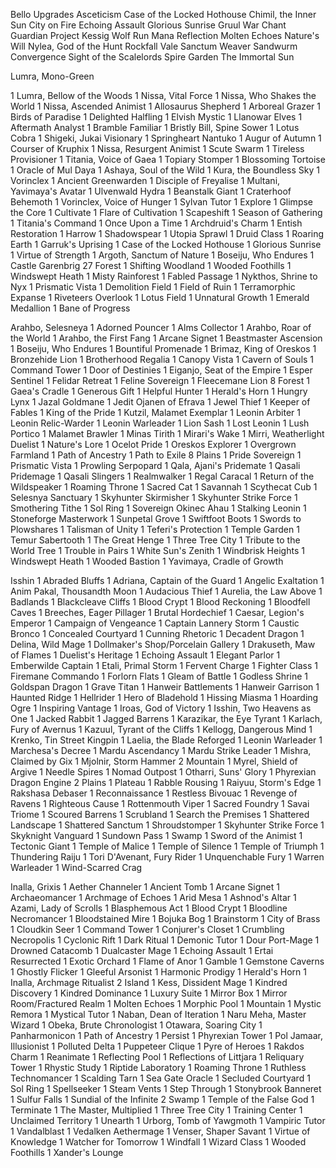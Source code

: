 Bello Upgrades
Asceticism
Case of the Locked Hothouse
Chimil, the Inner Sun
City on Fire
Echoing Assault
Glorious Sunrise
Gruul War Chant
Guardian Project
Kessig Wolf Run
Mana Reflection
Molten Echoes
Nature's Will
Nylea, God of the Hunt
Rockfall Vale
Sanctum Weaver
Sandwurm Convergence
Sight of the Scalelords
Spire Garden
The Immortal Sun

Lumra, Mono-Green

1 Lumra, Bellow of the Woods
1 Nissa, Vital Force
1 Nissa, Who Shakes the World
1 Nissa, Ascended Animist
1 Allosaurus Shepherd
1 Arboreal Grazer
1 Birds of Paradise
1 Delighted Halfling
1 Elvish Mystic
1 Llanowar Elves
1 Aftermath Analyst
1 Bramble Familiar
1 Bristly Bill, Spine Sower
1 Lotus Cobra
1 Shigeki, Jukai Visionary
1 Springheart Nantuko
1 Augur of Autumn
1 Courser of Kruphix
1 Nissa, Resurgent Animist
1 Scute Swarm
1 Tireless Provisioner
1 Titania, Voice of Gaea
1 Topiary Stomper
1 Blossoming Tortoise
1 Oracle of Mul Daya
1 Ashaya, Soul of the Wild
1 Kura, the Boundless Sky
1 Vorinclex
1 Ancient Greenwarden
1 Disciple of Freyalise
1 Multani, Yavimaya's Avatar
1 Ulvenwald Hydra
1 Beanstalk Giant
1 Craterhoof Behemoth
1 Vorinclex, Voice of Hunger
1 Sylvan Tutor
1 Explore
1 Glimpse the Core
1 Cultivate
1 Flare of Cultivation
1 Scapeshift
1 Season of Gathering
1 Titania's Command
1 Once Upon a Time
1 Archdruid's Charm
1 Entish Restoration
1 Harrow
1 Shadowspear
1 Utopia Sprawl
1 Druid Class
1 Roaring Earth
1 Garruk's Uprising
1 Case of the Locked Hothouse
1 Glorious Sunrise
1 Virtue of Strength
1 Argoth, Sanctum of Nature
1 Boseiju, Who Endures
1 Castle Garenbrig
27 Forest
1 Shifting Woodland
1 Wooded Foothills
1 Windswept Heath
1 Misty Rainforest
1 Fabled Passage
1 Nykthos, Shrine to Nyx
1 Prismatic Vista
1 Demolition Field
1 Field of Ruin
1 Terramorphic Expanse
1 Riveteers Overlook
1 Lotus Field
1 Unnatural Growth
1 Emerald Medallion
1 Bane of Progress

Arahbo, Selesneya
1 Adorned Pouncer
1 Alms Collector
1 Arahbo, Roar of the World
1 Arahbo, the First Fang
1 Arcane Signet
1 Beastmaster Ascension
1 Boseiju, Who Endures
1 Bountiful Promenade
1 Brimaz, King of Oreskos
1 Bronzehide Lion
1 Brotherhood Regalia
1 Canopy Vista
1 Cavern of Souls
1 Command Tower
1 Door of Destinies
1 Eiganjo, Seat of the Empire
1 Esper Sentinel
1 Felidar Retreat
1 Feline Sovereign
1 Fleecemane Lion
8 Forest
1 Gaea's Cradle
1 Generous Gift
1 Helpful Hunter
1 Herald's Horn
1 Hungry Lynx
1 Jazal Goldmane
1 Jedit Ojanen of Efrava
1 Jewel Thief
1 Keeper of Fables
1 King of the Pride
1 Kutzil, Malamet Exemplar
1 Leonin Arbiter
1 Leonin Relic-Warder
1 Leonin Warleader
1 Lion Sash
1 Lost Leonin
1 Lush Portico
1 Malamet Brawler
1 Minas Tirith
1 Mirari's Wake
1 Mirri, Weatherlight Duelist
1 Nature's Lore
1 Ocelot Pride
1 Oreskos Explorer
1 Overgrown Farmland
1 Path of Ancestry
1 Path to Exile
8 Plains
1 Pride Sovereign
1 Prismatic Vista
1 Prowling Serpopard
1 Qala, Ajani's Pridemate
1 Qasali Pridemage
1 Qasali Slingers
1 Realmwalker
1 Regal Caracal
1 Return of the Wildspeaker
1 Roaming Throne
1 Sacred Cat
1 Savannah
1 Scythecat Cub
1 Selesnya Sanctuary
1 Skyhunter Skirmisher
1 Skyhunter Strike Force
1 Smothering Tithe
1 Sol Ring
1 Sovereign Okinec Ahau
1 Stalking Leonin
1 Stoneforge Masterwork
1 Sunpetal Grove
1 Swiftfoot Boots
1 Swords to Plowshares
1 Talisman of Unity
1 Teferi's Protection
1 Temple Garden
1 Temur Sabertooth
1 The Great Henge
1 Three Tree City
1 Tribute to the World Tree
1 Trouble in Pairs
1 White Sun's Zenith
1 Windbrisk Heights
1 Windswept Heath
1 Wooded Bastion
1 Yavimaya, Cradle of Growth


Isshin
1 Abraded Bluffs
1 Adriana, Captain of the Guard
1 Angelic Exaltation
1 Anim Pakal, Thousandth Moon
1 Audacious Thief
1 Aurelia, the Law Above
1 Badlands
1 Blackcleave Cliffs
1 Blood Crypt
1 Blood Reckoning
1 Bloodfell Caves
1 Breeches, Eager Pillager
1 Brutal Hordechief
1 Caesar, Legion's Emperor
1 Campaign of Vengeance
1 Captain Lannery Storm
1 Caustic Bronco
1 Concealed Courtyard
1 Cunning Rhetoric
1 Decadent Dragon
1 Delina, Wild Mage
1 Dollmaker's Shop/Porcelain Gallery
1 Drakuseth, Maw of Flames
1 Duelist's Heritage
1 Echoing Assault
1 Elegant Parlor
1 Emberwilde Captain
1 Etali, Primal Storm
1 Fervent Charge
1 Fighter Class
1 Firemane Commando
1 Forlorn Flats
1 Gleam of Battle
1 Godless Shrine
1 Goldspan Dragon
1 Grave Titan
1 Hanweir Battlements
1 Hanweir Garrison
1 Haunted Ridge
1 Hellrider
1 Hero of Bladehold
1 Hissing Miasma
1 Hoarding Ogre
1 Inspiring Vantage
1 Iroas, God of Victory
1 Isshin, Two Heavens as One
1 Jacked Rabbit
1 Jagged Barrens
1 Karazikar, the Eye Tyrant
1 Karlach, Fury of Avernus
1 Kazuul, Tyrant of the Cliffs
1 Kellogg, Dangerous Mind
1 Krenko, Tin Street Kingpin
1 Laelia, the Blade Reforged
1 Leonin Warleader
1 Marchesa's Decree
1 Mardu Ascendancy
1 Mardu Strike Leader
1 Mishra, Claimed by Gix
1 Mjolnir, Storm Hammer
2 Mountain
1 Myrel, Shield of Argive
1 Needle Spires
1 Nomad Outpost
1 Otharri, Suns' Glory
1 Phyrexian Dragon Engine
2 Plains
1 Plateau
1 Rabble Rousing
1 Raiyuu, Storm's Edge
1 Rakshasa Debaser
1 Reconnaissance
1 Restless Bivouac
1 Revenge of Ravens
1 Righteous Cause
1 Rottenmouth Viper
1 Sacred Foundry
1 Savai Triome
1 Scoured Barrens
1 Scrubland
1 Search the Premises
1 Shattered Landscape
1 Shattered Sanctum
1 Shroudstomper
1 Skyhunter Strike Force
1 Skyknight Vanguard
1 Sundown Pass
1 Swamp
1 Sword of the Animist
1 Tectonic Giant
1 Temple of Malice
1 Temple of Silence
1 Temple of Triumph
1 Thundering Raiju
1 Tori D'Avenant, Fury Rider
1 Unquenchable Fury
1 Warren Warleader
1 Wind-Scarred Crag

Inalla, Grixis
1 Aether Channeler
1 Ancient Tomb
1 Arcane Signet
1 Archaeomancer
1 Archmage of Echoes
1 Arid Mesa
1 Ashnod's Altar
1 Azami, Lady of Scrolls
1 Blasphemous Act
1 Blood Crypt
1 Bloodline Necromancer
1 Bloodstained Mire
1 Bojuka Bog
1 Brainstorm
1 City of Brass
1 Cloudkin Seer
1 Command Tower
1 Conjurer's Closet
1 Crumbling Necropolis
1 Cyclonic Rift
1 Dark Ritual
1 Demonic Tutor
1 Dour Port-Mage
1 Drowned Catacomb
1 Dualcaster Mage
1 Echoing Assault
1 Ertai Resurrected
1 Exotic Orchard
1 Flame of Anor
1 Gamble
1 Gemstone Caverns
1 Ghostly Flicker
1 Gleeful Arsonist
1 Harmonic Prodigy
1 Herald's Horn
1 Inalla, Archmage Ritualist
2 Island
1 Kess, Dissident Mage
1 Kindred Discovery
1 Kindred Dominance
1 Luxury Suite
1 Mirror Box
1 Mirror Room/Fractured Realm
1 Molten Echoes
1 Morphic Pool
1 Mountain
1 Mystic Remora
1 Mystical Tutor
1 Naban, Dean of Iteration
1 Naru Meha, Master Wizard
1 Obeka, Brute Chronologist
1 Otawara, Soaring City
1 Panharmonicon
1 Path of Ancestry
1 Persist
1 Phyrexian Tower
1 Pol Jamaar, Illusionist
1 Polluted Delta
1 Puppeteer Clique
1 Pyre of Heroes
1 Rakdos Charm
1 Reanimate
1 Reflecting Pool
1 Reflections of Littjara
1 Reliquary Tower
1 Rhystic Study
1 Riptide Laboratory
1 Roaming Throne
1 Ruthless Technomancer
1 Scalding Tarn
1 Sea Gate Oracle
1 Secluded Courtyard
1 Sol Ring
1 Spellseeker
1 Steam Vents
1 Step Through
1 Stonybrook Banneret
1 Sulfur Falls
1 Sundial of the Infinite
2 Swamp
1 Temple of the False God
1 Terminate
1 The Master, Multiplied
1 Three Tree City
1 Training Center
1 Unclaimed Territory
1 Unearth
1 Urborg, Tomb of Yawgmoth
1 Vampiric Tutor
1 Vandalblast
1 Vedalken Aethermage
1 Venser, Shaper Savant
1 Virtue of Knowledge
1 Watcher for Tomorrow
1 Windfall
1 Wizard Class
1 Wooded Foothills
1 Xander's Lounge

